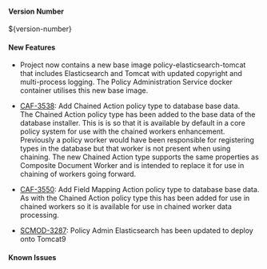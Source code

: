 
#### Version Number
${version-number}

#### New Features
- Project now contains a new base image policy-elasticsearch-tomcat that includes Elasticsearch and Tomcat with updated copyright and multi-process logging. The Policy Administration Service docker container utilises this new base image.

- [CAF-3538](https://jira.autonomy.com/browse/CAF-3538): Add Chained Action policy type to database base data.  
  The Chained Action policy type has been added to the base data of the database installer. This is is so that it is available by default in a core policy system for use with the chained workers enhancement. Previously a policy worker would have been responsible for registering types in the database but that worker is not present when using chaining. The new Chained Action type supports the same properties as Composite Document Worker and is intended to replace it for use in chaining of workers going forward.
- [CAF-3550](https://jira.autonomy.com/browse/CAF-3550): Add Field Mapping Action policy type to database base data.  
  As with the Chained Action policy type this has been added for use in chained workers so it is available for use in chained worker data processing.
- [SCMOD-3287](https://jira.autonomy.com/browse/SCMOD-3287): Policy Admin Elasticsearch has been updated to deploy onto Tomcat9

#### Known Issues
